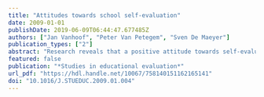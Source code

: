 ```yaml
---
title: "Attitudes towards school self-evaluation"
date: 2009-01-01
publishDate: 2019-06-09T06:44:47.677485Z
authors: ["Jan Vanhoof", "Peter Van Petegem", "Sven De Maeyer"]
publication_types: ["2"]
abstract: "Research reveals that a positive attitude towards self-evaluation is a pre-condition which favours successful school self-evaluation. This article describes how self-evaluation is regarded in schools and investigates whether school characteristics can explain differences in the attitude of individuals. We report on a survey study conducted among 2716 school principals and teachers in 96 schools. Our research shows that respondents expressed themselves more positively with regard to the possible results of self-evaluation than with regard to the self-evaluation process itself. We also found that school principals exhibit a more positive attitude than teachers. Multi-level analyses demonstrate that the attitude towards self-evaluation is related to the characteristics of the broader functioning of the school where the respondent works (such as school culture and whether or not the school concerned meets the criteria of a professional learning community)."
featured: false
publication: "*Studies in educational evaluation*"
url_pdf: "https://hdl.handle.net/10067/758140151162165141"
doi: "10.1016/J.STUEDUC.2009.01.004"
---
```



